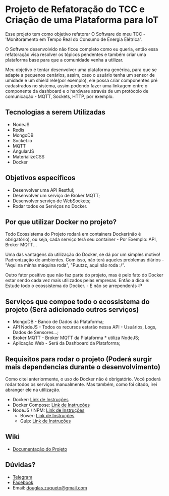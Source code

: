 # Projeto de Refatoração do TCC e Criação de uma Plataforma para IoT
 Esse projeto tem como objetivo refatorar O Software do meu TCC - 'Monitoramento em Tempo Real do Consumo de 
 Energia Elétrica'. 
 
 O Software desenvolvido não ficou completo como eu queria, então essa refatoração visa resolver os tópicos pendentes e também
 criar uma plataforma base para que a comunidade venha a utilizar.
 
 Meu objetivo é tentar desenvolver uma plataforma genérica, para que se adapte a pequenos cenários, assim, caso o usuário
 tenha um sensor de umidade e um shield rele(por exemplo), ele possa criar componentes pré cadastrados no sistema, 
 assim podendo fazer uma linkagem entre o componente da dashboard e o hardware através de um protócolo de comunicação - MQTT, Sockets, HTTP, por exemplo.
 
## Tecnologias a serem Utilizadas
 * NodeJS
 * Redis
 * MongoDB
 * Socket.io
 * MQTT
 * AngularJS
 * MaterializeCSS
 * Docker

## Objetivos específicos
 * Desenvolver uma API Restful;
 * Desenvolver um serviço de Broker MQTT;
 * Desenvolver serviço de WebSockets;
 * Rodar todos os Serviços no Docker.
 
## Por que utilizar Docker no projeto?
 Todo Ecossistema do Projeto rodará em containers Docker(não é obrigatório),
 ou seja, cada serviço terá seu container - Por Exemplo: API, Broker MQTT...
 
 Uma das vantagens da utilização do Docker, se dá por um simples motivo! Padronização de ambientes.
 Com isso, não terá aqueles problemas diários - "Aqui na minha máquina roda", "Puutzz, aqui não roda :/".
 
 Outro fator positivo que não faz parte do projeto, mas é pelo fato do Docker estar sendo cada vez mais utilizados
 pelas empresas. Então a dica é: Estude todo o ecossistema do Docker. - E não se arrependerás  :P
 
## Serviços que compoe todo o ecossistema do projeto (Será adicionado outros serviços)
 * MongoDB - Banco de Dados da Plataforma;
 * API NodeJS - Todos os recursos estarão nessa API - Usuários, Logs, Dados de Sensores...;
 * Broker MQTT - Broker MQTT da Plataforma * utiliza NodeJS;
 * Aplicação Web - Será da Dashboard da Plataforma;
 
## Requisitos para rodar o projeto (Poderá surgir mais dependencias durante o desenvolvimento)
 Como citei anteriormente, o uso do Docker não é obrigatório. Você poderá rodar todos os serviços manualmente. 
 Mas também, como foi citado, irei abranger ele na utilização.
 
 * Docker: [Link de Instruções](https://docs.docker.com/engine/installation/)
 * Docker Compose: [Link de Instruções](https://docs.docker.com/compose/install/)
 * NodeJS / NPM: [Link de Instruções](https://nodejs.org/en/download/current)
    * Bower: [Link de Instruções](https://bower.io/)
    * Gulp: [Link de Instruções](https://github.com/gulpjs/gulp/blob/master/docs/getting-started.md)

## Wiki
 * [Documentação do Projeto](https://github.com/douglaszuqueto/tcc/wiki)

## Dúvidas?
 * [Telegram](https://telegram.me/douglaszuqueto)
 * [Facebook](https://www.facebook.com/douglaszuqueto)
 * Email: douglas.zuqueto@gmail.com